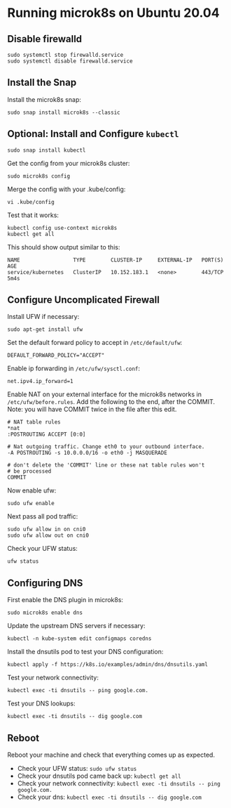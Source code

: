 # Running microk8s on Ubuntu 20.04

## Disable firewalld

```shell script
sudo systemctl stop firewalld.service
sudo systemctl disable firewalld.service
```

## Install the Snap

Install the microk8s snap:

```shell script
sudo snap install microk8s --classic
```

## Optional: Install and Configure `kubectl`

```shell script
sudo snap install kubectl
```

Get the config from your microk8s cluster:

```shell script
sudo microk8s config
```

Merge the config with your .kube/config:

```shell script
vi .kube/config
```

Test that it works:

```shell script
kubectl config use-context microk8s
kubectl get all
```

This should show output similar to this:

```
NAME                 TYPE        CLUSTER-IP     EXTERNAL-IP   PORT(S)   AGE
service/kubernetes   ClusterIP   10.152.183.1   <none>        443/TCP   5m4s
```

## Configure Uncomplicated Firewall

Install UFW if necessary:

```shell script
sudo apt-get install ufw
```

Set the default forward policy to accept in `/etc/default/ufw`:

```
DEFAULT_FORWARD_POLICY="ACCEPT"
```

Enable ip forwarding in `/etc/ufw/sysctl.conf`:

```
net.ipv4.ip_forward=1
```

Enable NAT on your external interface for the microk8s networks in `/etc/ufw/before.rules`.
Add the following to the end, after the COMMIT. Note: you will have COMMIT twice in the file
after this edit.

```
# NAT table rules
*nat
:POSTROUTING ACCEPT [0:0]

# Nat outgoing traffic. Change eth0 to your outbound interface.
-A POSTROUTING -s 10.0.0.0/16 -o eth0 -j MASQUERADE

# don't delete the 'COMMIT' line or these nat table rules won't
# be processed
COMMIT
```

Now enable ufw:

```shell script
sudo ufw enable
```

Next pass all pod traffic:

```shell script
sudo ufw allow in on cni0
sudo ufw allow out on cni0
```

Check your UFW status:

```shell script
ufw status
```

## Configuring DNS

First enable the DNS plugin in microk8s:

```shell script
sudo microk8s enable dns
```

Update the upstream DNS servers if necessary:

```shell script
kubectl -n kube-system edit configmaps coredns
```

Install the dnsutils pod to test your DNS configuration:

```shell script
kubectl apply -f https://k8s.io/examples/admin/dns/dnsutils.yaml
```

Test your network connectivity:

```shell script
kubectl exec -ti dnsutils -- ping google.com.
```

Test your DNS lookups:

```shell script
kubectl exec -ti dnsutils -- dig google.com
```

## Reboot

Reboot your machine and check that everything comes up as expected.

-   Check your UFW status: `sudo ufw status`
-   Check your dnsutils pod came back up: `kubectl get all`
-   Check your network connectivity: `kubectl exec -ti dnsutils -- ping google.com.`
-   Check your dns: `kubectl exec -ti dnsutils -- dig google.com`
